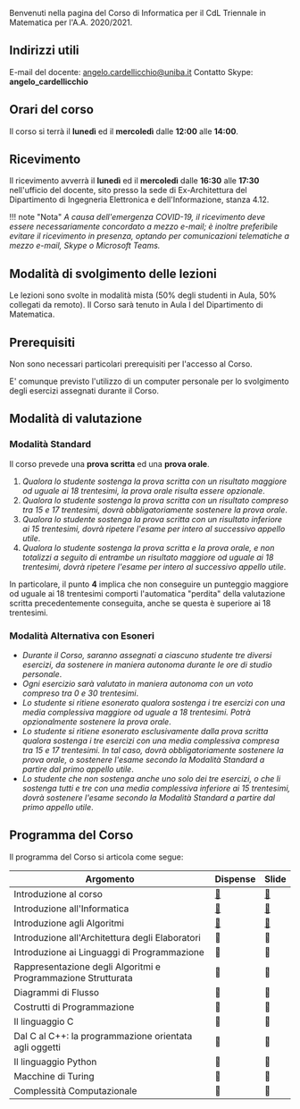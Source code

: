 Benvenuti nella pagina del Corso di Informatica per il CdL Triennale in Matematica per l'A.A. 2020/2021.

## Indirizzi utili

E-mail del docente: [angelo.cardellicchio@uniba.it](mailto:angelo.cardellicchio@uniba.it)
Contatto Skype: **angelo_cardellicchio**

## Orari del corso

Il corso si terrà il **lunedì** ed il **mercoledì** dalle **12:00** alle **14:00**.

## Ricevimento

Il ricevimento avverrà il **lunedì** ed il **mercoledì** dalle **16:30** alle **17:30** nell'ufficio del docente, sito presso la sede di Ex-Architettura del Dipartimento di Ingegneria Elettronica e dell'Informazione, stanza 4.12.

!!! note "Nota"
	*A causa dell'emergenza COVID-19, il ricevimento deve essere necessariamente concordato a mezzo e-mail; è inoltre preferibile evitare il ricevimento in presenza, optando per comunicazioni telematiche a mezzo e-mail, Skype o Microsoft Teams.*

## Modalità di svolgimento delle lezioni

Le lezioni sono svolte in modalità mista (50% degli studenti in Aula, 50% collegati da remoto). Il Corso sarà tenuto in Aula I del Dipartimento di Matematica.

## Prerequisiti

Non sono necessari particolari prerequisiti per l'accesso al Corso.

E' comunque previsto l'utilizzo di un computer personale per lo svolgimento degli esercizi assegnati durante il Corso.

## Modalità di valutazione

### Modalità Standard

Il corso prevede una **prova scritta** ed una **prova orale**.

1. *Qualora lo studente sostenga la prova scritta con un risultato maggiore od uguale ai 18 trentesimi, la prova orale risulta essere opzionale*.
2. *Qualora lo studente sostenga la prova scritta con un risultato compreso tra 15 e 17 trentesimi, dovrà obbligatoriamente sostenere la prova orale*.
3. *Qualora lo studente sostenga la prova scritta con un risultato inferiore ai 15 trentesimi, dovrà ripetere l'esame per intero al successivo appello utile*.
4. *Qualora lo studente sostenga la prova scritta e la prova orale, e non totalizzi a seguito di entrambe un risultato maggiore od uguale ai 18 trentesimi, dovrà ripetere l'esame per intero al successivo appello utile*.

In particolare, il punto **4** implica che non conseguire un punteggio maggiore od uguale ai 18 trentesimi comporti l'automatica "perdita" della valutazione scritta precedentemente conseguita, anche se questa è superiore ai 18 trentesimi.

### Modalità Alternativa con Esoneri

* *Durante il Corso, saranno assegnati a ciascuno studente tre diversi esercizi, da sostenere in maniera autonoma durante le ore di studio personale*.
* *Ogni esercizio sarà valutato in maniera autonoma con un voto compreso tra 0 e 30 trentesimi*.
* *Lo studente si ritiene esonerato qualora sostenga i tre esercizi con una media complessiva maggiore od uguale a 18 trentesimi. Potrà opzionalmente sostenere la prova orale*.
* *Lo studente si ritiene esonerato esclusivamente dalla prova scritta qualora sostenga i tre esercizi con una media complessiva compresa tra 15 e 17 trentesimi. In tal caso, dovrà obbligatoriamente sostenere la prova orale, o sostenere l'esame secondo la Modalità Standard a partire dal primo appello utile*.
* *Lo studente che non sostenga anche uno solo dei tre esercizi, o che li sostenga tutti e tre con una media complessiva inferiore ai 15 trentesimi, dovrà sostenere l'esame secondo la Modalità Standard a partire dal primo appello utile*.

## Programma del Corso

Il programma del Corso si articola come segue:

| Argomento | Dispense | Slide |
| --------- | -------- | ----- |
| Introduzione al corso | [:link:](#) | [:link:](slides/0_programma.pdf) |
| Introduzione all'Informatica | [:link:](01_intro.md) | [:link:](slides/01_intro.pdf) |
| Introduzione agli Algoritmi | [:link:](02_algoritmi.md) | [:link:](slides/02_algoritmi.pdf) |
| Introduzione all'Architettura degli Elaboratori | :no_entry_sign: | :no_entry_sign: |
| Introduzione ai Linguaggi di Programmazione | :no_entry_sign: | :no_entry_sign: |
| Rappresentazione degli Algoritmi e Programmazione Strutturata | :no_entry_sign: | :no_entry_sign: |
| Diagrammi di Flusso | :no_entry_sign: | :no_entry_sign: |
| Costrutti di Programmazione | :no_entry_sign: | :no_entry_sign: |
| Il linguaggio C | :no_entry_sign: | :no_entry_sign: |
| Dal C al C++: la programmazione orientata agli oggetti | :no_entry_sign: | :no_entry_sign: |
| Il linguaggio Python | :no_entry_sign: | :no_entry_sign: |
| Macchine di Turing | :no_entry_sign: | :no_entry_sign: |
| Complessità Computazionale | :no_entry_sign: | :no_entry_sign: |
